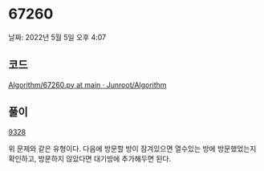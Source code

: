 # 67260

날짜: 2022년 5월 5일 오후 4:07

## 코드

[Algorithm/67260.py at main · Junroot/Algorithm](https://github.com/Junroot/Algorithm/blob/main/programmers/67260.py)

## 풀이

[9328](../../%E1%84%87%E1%85%A2%E1%86%A8%E1%84%8C%E1%85%AE%E1%86%AB%20%E1%84%91%E1%85%AE%E1%86%AF%E1%84%8B%E1%85%B5%200c3b446a4f29427fac3382b9bfda795a/%E1%84%87%E1%85%A2%E1%86%A8%E1%84%8C%E1%85%AE%E1%86%AB%20%E1%84%91%E1%85%AE%E1%86%AF%E1%84%8B%E1%85%B5%20bb1a6d7e45f942579522ce3c0a1161d9/9328%20aad7fd3698654e8e85101a9a23d6e103.md)

위 문제와 같은 유형이다. 다음에 방문할 방이 잠겨있으면 열수있는 방에 방문했었는지 확인하고, 방문하지 않았다면 대기방에 추가해두면 된다.